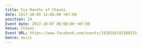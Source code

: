 ```yaml
---
title: Six Months of Chávez
date: 2017-10-05 12:06:00 +07:00
position: 24
Event date: 2017-10-07 00:00:00 +07:00
Venue: Chávez
Event URL: https://www.facebook.com/events/1920164191580315
Genre: music
---
```


